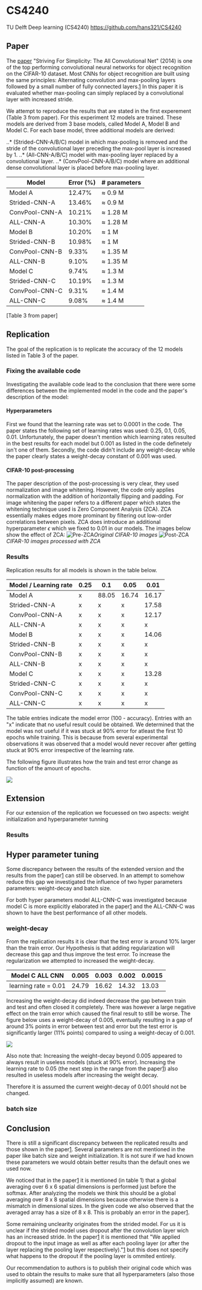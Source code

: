 # CS4240
TU Delft Deep learning (CS4240)
https://github.com/hans321/CS4240

## Paper
The [paper][1] "Striving For Simplicity: The All Convolutional Net" (2014) is one of the top performing convolutional neural networks for object recognition on the CIFAR-10 dataset.
Most CNNs for object recognition are built using the same principles: Alternating convolution and max-pooling layers
followed by a small number of fully connected layers.[1] In this paper it is evaluated whether max-pooling can simply replaced by a convolutional layer with increased stride. 

We attempt to reproduce the results that are stated in the first experement (Table 3 from paper). For this experiment 12 models are trained. These models are derived from 3 base models, called Model A, Model B and Model C. For each base model, three additional models are derived: 

..* (Strided-CNN-A/B/C) model in which max-pooling is removed and the stride of the convolutional layer preceding the max-pool layer is increased by 1.
..* (All-CNN-A/B/C) model with max-pooling layer replaced by a convolutional layer.
..* (ConvPool-CNN-A/B/C) model where an additional dense convolutional layer is placed before max-pooling layer.


| Model               | Error (%) | # parameters   | 
|---------------------|-----------|----------------|
| Model A             | 12.47%    | ≈ 0.9 M        | 
| Strided-CNN-A       | 13.46%    | ≈ 0.9 M        | 
| ConvPool-CNN-A      | 10.21%    | ≈ 1.28 M       | 
| ALL-CNN-A           | 10.30%    | ≈ 1.28 M       |
| Model B             | 10.20%    | ≈ 1 M          |
| Strided-CNN-B       | 10.98%    | ≈ 1 M          |
| ConvPool-CNN-B      | 9.33%     | ≈ 1.35 M       |
| ALL-CNN-B           | 9.10%     | ≈ 1.35 M       |
| Model C             | 9.74%     | ≈ 1.3 M        |
| Strided-CNN-C       | 10.19%    | ≈ 1.3 M        |
| ConvPool-CNN-C      | 9.31%     | ≈ 1.4 M        |
| ALL-CNN-C           | 9.08%     | ≈ 1.4 M        |
[Table 3 from paper]

## Replication
The goal of the replication is to replicate the accuracy of the 12 models listed in Table 3 of the paper.


### Fixing the available code
Investigating the available code lead to the conclusion that there were some differences between the implemented model in the code and the paper's description of the model:

#### Hyperparameters
First we found that the learning rate was set to 0.0001 in the code. The paper states the following set of learning rates was used: 0.25, 0.1, 0.05, 0.01. Unfortunately, the paper doesn't mention which learning rates resulted in the best results for each model but 0.001 as listed in the code definetely isn't one of them. Secondly, the code didn't include any weight-decay while the paper clearly states a weight-decay constant of 0.001 was used. 

#### CIFAR-10 post-processing
The paper description of the post-processing is very clear, they used normalization and image whitening. However, the code only applies normalization with the addition of horizontally flipping and padding. For image whitening the paper refers to a different paper which states the whitening technique used is Zero Component Analysis (ZCA). ZCA essentially makes edges more prominant by filtering out low-order correlations between pixels. ZCA does introduce an additional hyperparameter $\epsilon$ which we fixed to 0.01 in our models. The images below show the effect of ZCA:
![Pre-ZCA](images/original.png)*Original CIFAR-10 images*
![Post-ZCA](images/zca.png)*CIFAR-10 images processed with ZCA*

### Results

Replication results for all models is shown in the table below.

| Model / Learning rate | 0.25 | 0.1   | 0.05  | 0.01  |
|---------------------|------|-------|-------|-------|
| Model A             | x    | 88.05 | 16.74 | 16.17 |
| Strided-CNN-A       | x    | x     | x     | 17.58 |
| ConvPool-CNN-A      | x    | x     | x     | 12.17 |
| ALL-CNN-A           | x    | x     | x     | x     |
| Model B             | x    | x     | x     | 14.06 |
| Strided-CNN-B       | x    | x     | x     | x     |
| ConvPool-CNN-B      | x    | x     | x     | x     |
| ALL-CNN-B           | x    | x     | x     | x     |
| Model C             | x    | x     | x     | 13.28 |
| Strided-CNN-C       | x    | x     | x     | x     |
| ConvPool-CNN-C      | x    | x     | x     | x     |
| ALL-CNN-C           | x    | x     | x     | x     |

The table entries indicate the model error (100 - accuracy).
Entries with an "x" indicate that no useful result could be obtained. We determined that the model was not useful if it was stuck at 90% error for atleast the first 10 epochs while training. This is because from several experimental observations it was observed that a model would never recover after getting stuck at 90% error irrespective of the learning rate.

The following figure illustrates how the train and test error change as function of the amount of epochs. 

![](./images/model_c_0_01.svg)

## Extension

For our extension of the replication we focuessed on two aspects: weight initialization and hyperparameter tunning

### Results

## Hyper parameter tuning
Some discrepancy between the results of the extended version and the results from the paper[1] can still be observed. In an attempt to somehow reduce this gap we investigated the influence of two hyper parameters parameters: weight-decay and batch size.

For both hyper parameters model ALL-CNN-C was investigated because model C is more explicitly elaborated in the paper[1] and the ALL-CNN-C was shown to have the best performance of all other models. 

### weight-decay
From the replication results it is clear that the test error is around 10% larger than the train error. Our Hypothesis is that adding regularization will decrease this gap and thus improve the test error. To increase the regularization we attempted to increased the weight-decay.

| Model C ALL CNN | 0.005 | 0.003 | 0.002 | 0.0015 |
|-----------------|-------|-------|-------|--------|
| learning rate = 0.01 | 24.79 | 16.62 | 14.32 | 13.03 |

Increasing the weight-decay did indeed decrease the gap between train and test and often closed it completely. There was however a large negative effect on the train error which caused the final result to still be worse.
The figure below uses a weight-decay of 0.005, eventually resulting in a gap of around 3% points in error between test and error but the test error is significantly larger (11% points) compared to using a weight-decay of 0.001. 

![](./images/model_all_cnn_c_wd_0_005.svg)

Also note that:
Increasing the weight-decay beyond 0.005 appeared to always result in useless models (stuck at 90% error). 
Increasing the learning rate to 0.05 (the next step in the range from the paper[1]) also resulted in useless models after increasing the weight decay.

Therefore it is assumed the current weight-decay of 0.001 should not be changed.

### batch size

## Conclusion
There is still a significant discrepancy between the replicated results and those shown in the paper[1]. Several parameters are not mentioned in the paper like batch size and weight initialization. It is not sure if we had known these parameters we would obtain better results than the default ones we used now.

We noticed that in the paper[1] it is mentioned (in table 1) that a global averaging over 6 x 6 spatial dimensions is performed just before the softmax. After analyzing the models we think this should be a global averaging over 8 x 8 spatial dimensions because otherwise there is a mismatch in dimensional sizes. In the given code we also observed that the averaged array has a size of 8 x 8. This is probably an error in the paper[1].

Some remaining unclearity originates from the strided model.
For us it is unclear if the strided model uses dropout after the convolution layer wich has an increased stride. In the paper[1] it is mentioned that "We applied dropout to the input image as well as after each pooling layer (or after the layer replacing the pooling layer respectively)."[1] but this does not specify what happens to the dropout if the pooling layer is ommited entirely.

Our recommendation to authors is to publish their original code which was used to obtain the results to make sure that all hyperparameters (also those implicitly assumed) are known.


[1]: https://arxiv.org/abs/1412.6806

